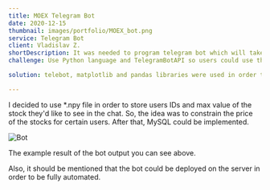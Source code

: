 ```yaml
---
title: MOEX Telegram Bot
date: 2020-12-15
thumbnail: images/portfolio/MOEX_bot.png
service: Telegram Bot
client: Vladislav Z.
shortDescription: It was needed to program telegram bot which will take some stock info rom moex.ru, extract it and output to the subscribed users each day at pre-defined time
challenge: Use Python language and TelegramBotAPI so users could use the bot in order to know top 10 volatile stock of the day and their trade volumes.

solution: telebot, matplotlib and pandas libraries were used in order to do create the bot. Also, multithreading was implemented in order to diverge interaction with the user and auto sending stock info to all the users.

---
```


I decided to use *.npy file in order to store users IDs and max value of the stock they'd like to see in the chat. So, the idea was to constrain the price of the stocks for certain users. After that, MySQL could be implemented.

![Bot](/images/portfolio/bot_MOEX.png)

The example result of the bot output you can see above.


Also, it should be mentioned that the bot could be deployed on the server in order to be fully automated.
